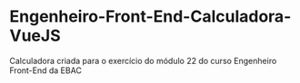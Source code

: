 # Engenheiro-Front-End-Calculadora-VueJS
Calculadora criada para o exercício do módulo 22 do curso Engenheiro Front-End da EBAC
